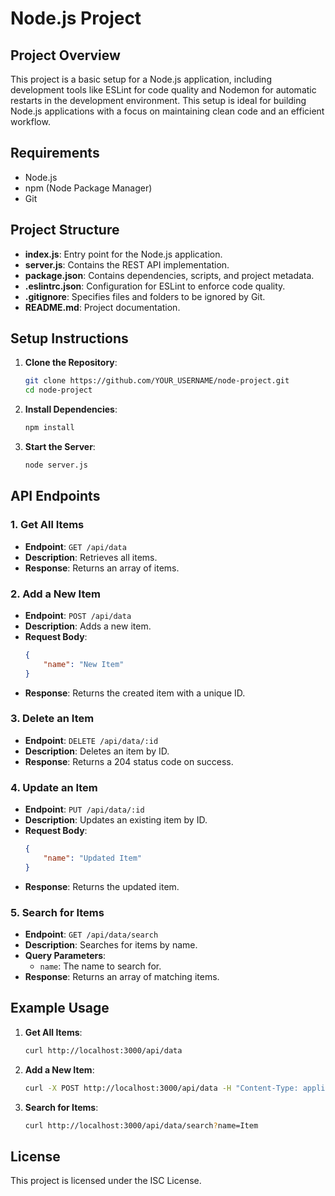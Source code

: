 # Node.js Project

## Project Overview
This project is a basic setup for a Node.js application, including development tools like ESLint for code quality and Nodemon for automatic restarts in the development environment. This setup is ideal for building Node.js applications with a focus on maintaining clean code and an efficient workflow.

## Requirements
- Node.js
- npm (Node Package Manager)
- Git

## Project Structure
- **index.js**: Entry point for the Node.js application.
- **server.js**: Contains the REST API implementation.
- **package.json**: Contains dependencies, scripts, and project metadata.
- **.eslintrc.json**: Configuration for ESLint to enforce code quality.
- **.gitignore**: Specifies files and folders to be ignored by Git.
- **README.md**: Project documentation.

## Setup Instructions

1. **Clone the Repository**:
   ```bash
   git clone https://github.com/YOUR_USERNAME/node-project.git
   cd node-project
   ```

2. **Install Dependencies**:
   ```bash
   npm install
   ```

3. **Start the Server**:
   ```bash
   node server.js
   ```

## API Endpoints

### 1. Get All Items
- **Endpoint**: `GET /api/data`
- **Description**: Retrieves all items.
- **Response**: Returns an array of items.

### 2. Add a New Item
- **Endpoint**: `POST /api/data`
- **Description**: Adds a new item.
- **Request Body**:
  ```json
  {
      "name": "New Item"
  }
  ```
- **Response**: Returns the created item with a unique ID.

### 3. Delete an Item
- **Endpoint**: `DELETE /api/data/:id`
- **Description**: Deletes an item by ID.
- **Response**: Returns a 204 status code on success.

### 4. Update an Item
- **Endpoint**: `PUT /api/data/:id`
- **Description**: Updates an existing item by ID.
- **Request Body**:
  ```json
  {
      "name": "Updated Item"
  }
  ```
- **Response**: Returns the updated item.

### 5. Search for Items
- **Endpoint**: `GET /api/data/search`
- **Description**: Searches for items by name.
- **Query Parameters**: 
  - `name`: The name to search for.
- **Response**: Returns an array of matching items.

## Example Usage

1. **Get All Items**:
   ```bash
   curl http://localhost:3000/api/data
   ```

2. **Add a New Item**:
   ```bash
   curl -X POST http://localhost:3000/api/data -H "Content-Type: application/json" -d '{"name": "New Item"}'
   ```

3. **Search for Items**:
   ```bash
   curl http://localhost:3000/api/data/search?name=Item
   ```

## License
This project is licensed under the ISC License.
